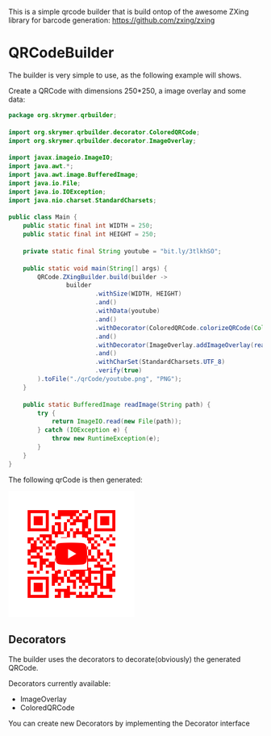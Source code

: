 This is a simple qrcode builder that is build ontop of the awesome ZXing library for barcode generation: https://github.com/zxing/zxing

QRCodeBuilder
=========

The builder is very simple to use, as the following example will shows.

Create a QRCode with dimensions 250*250, a image overlay and some data:

```java
package org.skrymer.qrbuilder;

import org.skrymer.qrbuilder.decorator.ColoredQRCode;
import org.skrymer.qrbuilder.decorator.ImageOverlay;

import javax.imageio.ImageIO;
import java.awt.*;
import java.awt.image.BufferedImage;
import java.io.File;
import java.io.IOException;
import java.nio.charset.StandardCharsets;

public class Main {
    public static final int WIDTH = 250;
    public static final int HEIGHT = 250;

    private static final String youtube = "bit.ly/3tlkhSO";

    public static void main(String[] args) {
        QRCode.ZXingBuilder.build(builder ->
                builder
                        .withSize(WIDTH, HEIGHT)
                        .and()
                        .withData(youtube)
                        .and()
                        .withDecorator(ColoredQRCode.colorizeQRCode(Color.decode("#FF0000")))
                        .and()
                        .withDecorator(ImageOverlay.addImageOverlay(readImage("src/test/resources/images/IconYouTube.png")))
                        .and()
                        .withCharSet(StandardCharsets.UTF_8)
                        .verify(true)
        ).toFile("./qrCode/youtube.png", "PNG");
    }

    public static BufferedImage readImage(String path) {
        try {
            return ImageIO.read(new File(path));
        } catch (IOException e) {
            throw new RuntimeException(e);
        }
    }
}
```
The following qrCode is then generated:

![alt text](./qrCode/youtube.png "QRCode")

## Decorators

The builder uses the decorators to decorate(obviously) the generated QRCode. 

Decorators currently available:
* ImageOverlay 
* ColoredQRCode 

You can create new Decorators by implementing the Decorator interface
